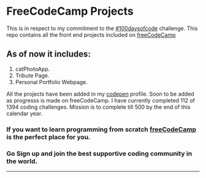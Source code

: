 # FreeCodeCamp Projects
This is in respect to my commitment to the [#100daysofcode](http://www.100daysofcode.com/) challenge.
This repo contains all the front end projects included on [freeCodeCamp](https://www.freecodecamp.org/challenges/learn-how-freecodecamp-works)

## As of now it includes:
1) catPhotoApp.
2) Tribute Page.
3) Personal Portfolio Webpage.

All the projects have been added in my [codepen](https://codepen.io/ashishra0) profile.
Soon to be added as progresss is made on freeCodeCamp.
I have currently completed 112 of 1394 coding challenges.
Mission is to complete till 500 by the end of this calendar year.

### If you want to learn programming from scratch [freeCodeCamp](https://www.freecodecamp.org) is the perfect place for you.

### Go Sign up and join the best supportive coding community in the world.
***
